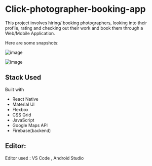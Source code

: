 # Click-photographer-booking-app

This project involves hiring/ booking photographers, looking into their profile, rating and checking out their work and book them through a Web/Mobile Application.

Here are some snapshots:

![image](https://user-images.githubusercontent.com/91906072/185894407-99dfc29f-7df9-4b4c-8879-41595872745f.png)

![image](https://user-images.githubusercontent.com/91906072/185894579-e260a5bd-0f74-49ef-b072-672222b923c8.png)

## Stack Used

Built with
 - React Native
 - Material UI
 - Flexbox
 - CSS Grid
 - JavaScript
 - Google Maps API
 - Firebase(backend)

## Editor:

Editor used : VS Code , Android Studio

